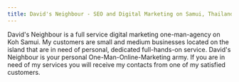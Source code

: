 ```yaml
---
title: David's Neighbour - SEO and Digital Marketing on Samui, Thailand
---
```

David's Neighbour is a full service digital marketing one-man-agency on Koh Samui. My customers are small and medium businesses located on the island that are in need of personal, dedicated full-hands-on service. David's Neighbour is your personal One-Man-Online-Marketing army. If you are in need of my services you will receive my contacts from one of my satisfied customers. 
